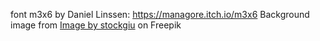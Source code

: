 font m3x6 by Daniel Linssen: https://managore.itch.io/m3x6
Background image from <a href="https://www.freepik.com/free-vector/arcade-game-world-pixel-scene_4815143.htm#query=pixel%20art&position=2&from_view=keyword&track=ais&uuid=4a06934a-371d-4885-9db7-c78adc57a9a7">Image by stockgiu</a> on Freepik
